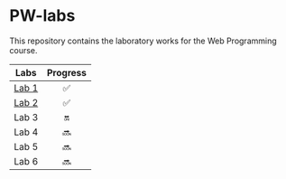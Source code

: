 # PW-labs

This repository contains the laboratory works for the Web Programming course.

| Labs          | Progress                 |
| :---:         | :---:                    |
| [Lab 1](Lab1) | :white_check_mark:       |
| [Lab 2](Lab2) | :white_check_mark:       |
| Lab 3         | :on:                     |
| Lab 4         | :soon:                   |
| Lab 5         | :soon:                   |
| Lab 6         | :soon:                   |